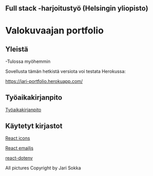 ## Full stack -harjoitustyö (Helsingin yliopisto)
# Valokuvaajan portfolio 

## Yleistä

-Tulossa myöhemmin

Sovellusta tämän hetkistä versiota voi testata Herokussa:

https://jari-portfolio.herokuapp.com/

## Työaikakirjanpito

[Työaikakirjanpito](./tuntikirjanpito.md)


## Käytetyt kirjastot

[React icons](https://react-icons.github.io/react-icons/)

[React emailjs](https://www.emailjs.com/docs/examples/reactjs/)

[react-dotenv](https://www.npmjs.com/package/react-dotenv) 

All pictures Copyright by Jari Sokka 
